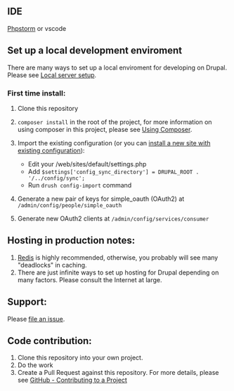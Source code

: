 ## IDE
[Phpstorm](https://www.drupal.org/docs/develop/development-tools/configuring-phpstorm) or vscode

## Set up a local development enviroment
There are many ways to set up a local enviroment for developing on Drupal. Please see [Local server setup](https://www.drupal.org/docs/official_docs/en/_local_development_guide.html).

### First time install:
1. Clone this repository
1. `composer install` in the root of the project, for more information on using composer in this project, please see [Using Composer](https://www.drupal.org/docs/develop/using-composer).
1. Import the existing configuration (or you can [install a new site with existing configuration](https://www.drupal.org/node/2897299)):

    * Edit your /web/sites/default/settings.php
    * Add `$settings['config_sync_directory'] = DRUPAL_ROOT . '/../config/sync';`
    * Run `drush config-import` command
1. Generate a new pair of keys for simple_oauth (OAuth2) at `/admin/config/people/simple_oauth`
1. Generate new OAuth2 clients at `/admin/config/services/consumer`

## Hosting in production notes:
1. [Redis](https://redis.io/) is highly recommended, otherwise, you probably will see many "deadlocks" in caching.
2. There are just infinite ways to set up hosting for Drupal depending on many factors. Please consult the Internet at large.


## Support:
Please [file an issue](https://github.com/certaintls/certaintls.backend/issues).

## Code contribution:

1. Clone this repository into your own project.
2. Do the work
3. Create a Pull Request against this repository. For more details, please see [GitHub - Contributing to a Project](https://git-scm.com/book/en/v2/GitHub-Contributing-to-a-Project)

